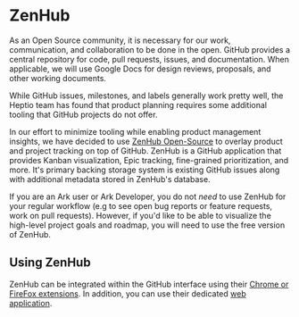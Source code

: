# ZenHub

As an Open Source community, it is necessary for our work, communication, and collaboration to be done in the open.
GitHub provides a central repository for code, pull requests, issues, and documentation.  When applicable, we will use Google Docs for design reviews, proposals, and other working documents.

While GitHub issues, milestones, and labels generally work pretty well, the Heptio team has found that product planning requires some additional tooling that GitHub projects do not offer.  

In our effort to minimize tooling while enabling product management insights, we have decided to use [ZenHub Open-Source](https://www.zenhub.com/blog/open-source/) to overlay product and project tracking on top of GitHub.
ZenHub is a GitHub application that provides Kanban visualization, Epic tracking, fine-grained prioritization, and more.  It's primary backing storage system is existing GitHub issues along with additional metadata stored in ZenHub's database.

If you are an Ark user or Ark Developer, you do not _need_ to use ZenHub for your regular workflow (e.g to see open bug reports or feature requests, work on pull requests).  However, if you'd like to be able to visualize the high-level project goals and roadmap, you will need to use the free version of ZenHub.

## Using ZenHub

ZenHub can be integrated within the GitHub interface using their [Chrome or FireFox extensions](https://www.zenhub.com/extension).  In addition, you can use their dedicated [web application](https://app.zenhub.com/workspace/o/heptio/ark/boards?filterLogic=all&repos=99143276).
